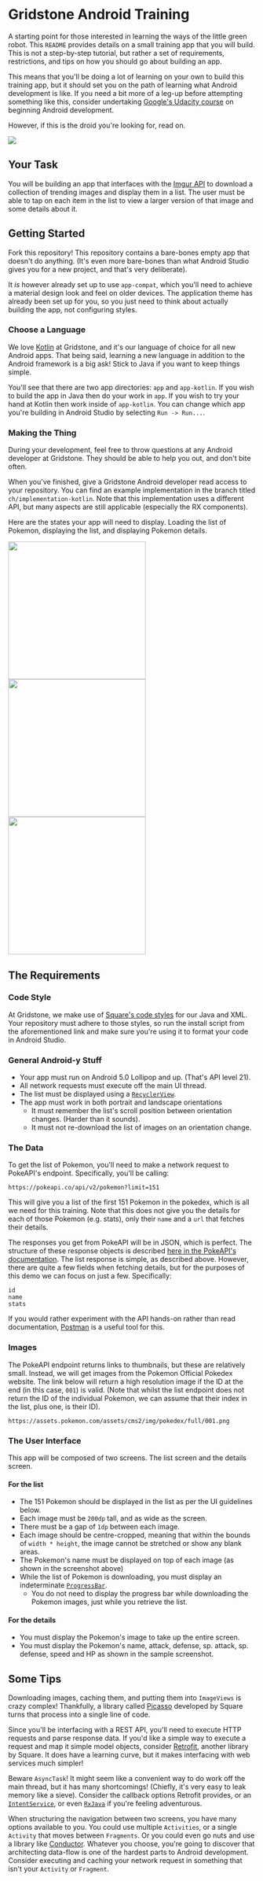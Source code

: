 Gridstone Android Training
==========================

A starting point for those interested in learning the ways of the little green robot. This `README` provides details on a small training app that you will build. This is not a step-by-step tutorial, but rather a set of requirements, restrictions, and tips on how you should go about building an app.

This means that you'll be doing a lot of learning on your own to build this training app, but it should set you on the path of learning what Android development is like. If you need a bit more of a leg-up before attempting something like this, consider undertaking [Google's Udacity course](https://www.udacity.com/course/developing-android-apps--ud853) on beginning Android development.

However, if this is the droid you're looking for, read on.

![](https://s-media-cache-ak0.pinimg.com/736x/87/e0/e6/87e0e6cede8bc293812a39bdfb43c46f.jpg)

Your Task
---------

You will be building an app that interfaces with the [Imgur API](https://api.imgur.com) to download a collection of trending images and display them in a list. The user must be able to tap on each item in the list to view a larger version of that image and some details about it.

Getting Started
---------------

Fork this repository! This repository contains a bare-bones empty app that doesn't do anything. (It's even more bare-bones than what Android Studio gives you for a new project, and that's very deliberate).

It *is* however already set up to use `app-compat`, which you'll need to achieve a material design look and feel on older devices. The application theme has already been set up for you, so you just need to think about actually building the app, not configuring styles.

### Choose a Language

We love [Kotlin](https://kotlinlang.org) at Gridstone, and it's our language of choice for all new Android apps. That being said, learning a new language in addition to the Android framework is a big ask! Stick to Java if you want to keep things simple.

You'll see that there are two app directories: `app` and `app-kotlin`. If you wish to build the app in Java then do your work in `app`. If you wish to try your hand at Kotlin then work inside of `app-kotlin`. You can change which app you're building in Android Studio by selecting `Run -> Run...`.

### Making the Thing

During your development, feel free to throw questions at any Android developer at Gridstone. They should be able to help you out, and don't bite often.

When you've finished, give a Gridstone Android developer read access to your repository. You can find an example implementation in the branch titled `ch/implementation-kotlin`. Note that this implementation uses a different API, but many aspects are still applicable (especially the RX components).

Here are the states your app will need to display. Loading the list of Pokemon, displaying the list, and displaying Pokemon details.

<img src="images/loading.png" width="280"/>
<img src="images/list.png" width="280"/>
<img src="images/details.png" width="280"/>

The Requirements
----------------

### Code Style

At Gridstone, we make use of [Square's code styles](https://github.com/square/java-code-styles) for our Java and XML. Your repository must adhere to those styles, so run the install script from the aforementioned link and make sure you're using it to format your code in Android Studio.

### General Android-y Stuff
* Your app must run on Android 5.0 Lollipop and up. (That's API level 21).
* All network requests must execute off the main UI thread.
* The list must be displayed using a [`RecyclerView`](http://developer.android.com/training/material/lists-cards.html).
* The app must work in both portrait and landscape orientations
  - It must remember the list's scroll position between orientation changes. (Harder than it sounds).
  - It must not re-download the list of images on an orientation change.

### The Data

To get the list of Pokemon, you'll need to make a network request to PokeAPI's endpoint. Specifically, you'll be calling:
```
https://pokeapi.co/api/v2/pokemon?limit=151
```
This will give you a list of the first 151 Pokemon in the pokedex, which is all we need for this training. Note that this does not give you the details for each of those Pokemon (e.g. stats), only their `name` and a `url` that fetches their details.

The responses you get from PokeAPI will be in JSON, which is perfect. The structure of these response objects is described [here in the PokeAPI's documentation](https://pokeapi.co/docs/v2.html#pokemon). The list response is simple, as described above. However, there are quite a few fields when fetching details, but for the purposes of this demo we can focus on just a few. Specifically:
```
id
name
stats
```

If you would rather experiment with the API hands-on rather than read documentation, [Postman](https://www.getpostman.com/) is a useful tool for this.

### Images

The PokeAPI endpoint returns links to thumbnails, but these are relatively small. Instead, we will get images from the Pokemon Official Pokedex website. The link below will return a high resolution image if the ID at the end (in this case, `001`) is valid. (Note that whilst the list endpoint does not return the ID of the individual Pokemon, we can assume that their index in the list, plus one, is their ID).

```
https://assets.pokemon.com/assets/cms2/img/pokedex/full/001.png
```

### The User Interface

This app will be composed of two screens. The list screen and the details screen.

#### For the list
* The 151 Pokemon should be displayed in the list as per the UI guidelines below.
* Each image must be `200dp` tall, and as wide as the screen.
* There must be a gap of `1dp` between each image.
* Each image should be centre-cropped, meaning that within the bounds of `width * height`, the image cannot be stretched or show any blank areas.
* The Pokemon's name must be displayed on top of each image (as shown in the screenshot above)
* While the list of Pokemon is downloading, you must display an indeterminate [`ProgressBar`](https://developer.android.com/reference/android/widget/ProgressBar.html).
  - You do not need to display the progress bar while downloading the Pokemon images, just while you retrieve the list.

#### For the details
* You must display the Pokemon's image to take up the entire screen.
* You must display the Pokemon's name, attack, defense, sp. attack, sp. defense, speed and HP as shown in the sample screenshot.

Some Tips
---------

Downloading images, caching them, and putting them into `ImageViews` is crazy complex! Thankfully, a library called [Picasso](http://square.github.io/picasso/) developed by Square turns that process into a single line of code.

Since you'll be interfacing with a REST API, you'll need to execute HTTP requests and parse response data. If you'd like a simple way to execute a request and map it simple model objects, consider [Retrofit](http://square.github.io/retrofit/), another library by Square. It does have a learning curve, but it makes interfacing with web services much simpler!

Beware `AsyncTask`! It might seem like a convenient way to do work off the main thread, but it has many shortcomings! (Chiefly, it's very easy to leak memory like a sieve). Consider the callback options Retrofit provides, or an [`IntentService`](https://developer.android.com/reference/android/app/IntentService.html), or even [`RxJava`](https://github.com/ReactiveX/RxJava) if you're feeling adventurous.

When structuring the navigation between two screens, you have many options available to you. You could use multiple `Activities`, or a single `Activity` that moves between `Fragments`. Or you could even go nuts and use a library like [Conductor](https://github.com/bluelinelabs/Conductor). Whatever you choose, you're going to discover that architecting data-flow is one of the hardest parts to Android development. Consider executing and caching your network request in something that isn't your `Activity` or `Fragment`.